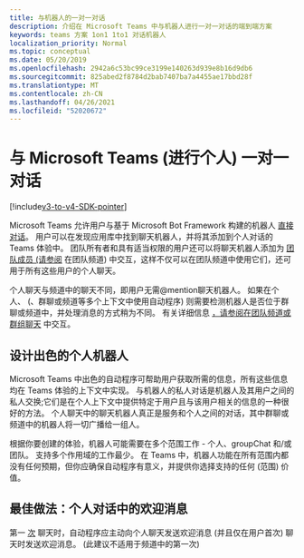 ```yaml
---
title: 与机器人的一对一对话
description: 介绍在 Microsoft Teams 中与机器人进行一对一对话的端到端方案
keywords: teams 方案 1on1 1to1 对话机器人
localization_priority: Normal
ms.topic: conceptual
ms.date: 05/20/2019
ms.openlocfilehash: 2942a6c53bc99ce3199e140263d939e8b16d9db6
ms.sourcegitcommit: 825abed2f8784d2bab7407ba7a4455ae17bbd28f
ms.translationtype: MT
ms.contentlocale: zh-CN
ms.lasthandoff: 04/26/2021
ms.locfileid: "52020672"
---
```

# <a name="have-a-personal-one-on-one-conversation-with-a-microsoft-teams-bot"></a>与 Microsoft Teams (进行个人) 一对一对话

[!include[v3-to-v4-SDK-pointer](~/includes/v3-to-v4-pointer-bots.md)]

Microsoft Teams 允许用户与基于 Microsoft Bot Framework 构建的机器人 [直接对话](/azure/bot-service/?view=azure-bot-service-3.0&preserve-view=true)。 用户可以在发现应用库中找到聊天机器人，并将其添加到个人对话的 Teams 体验中。 团队所有者和具有适当权限的用户还可以将聊天机器人添加为 [团队成员 (请参阅](~/resources/bot-v3/bot-conversations/bots-conv-channel.md) 在团队频道) 中交互，这样不仅可以在团队频道中使用它们，还可用于所有这些用户的个人聊天。

个人聊天与频道中的聊天不同，即用户无需@mention聊天机器人。 如果在个人、 (、群聊或频道等多个上下文中使用自动程序) 则需要检测机器人是否位于群聊或频道中，并处理消息的方式稍为不同。 有关详细信息 [，请参阅在团队频道或群组聊天](~/resources/bot-v3/bot-conversations/bots-conv-proactive.md) 中交互。

## <a name="designing-a-great-personal-bot"></a>设计出色的个人机器人

Microsoft Teams 中出色的自动程序可帮助用户获取所需的信息，所有这些信息均在 Teams 体验的上下文中实现。 与机器人的私人对话是机器人及其用户之间的私人交换;它们是在个人上下文中提供特定于用户且与该用户相关的信息的一种很好的方法。 个人聊天中的聊天机器人真正是服务和个人之间的对话，其中群聊或频道中的机器人将一切广播给一组人。

根据你要创建的体验，机器人可能需要在多个范围工作 - 个人、groupChat 和/或团队。 支持多个作用域的工作最少。 在 Teams 中，机器人功能在所有范围内都没有任何预期，但你应确保自动程序有意义，并提供你选择支持的任何 (范围) 价值。

## <a name="best-practice-welcome-messages-in-personal-conversations"></a>最佳做法：个人对话中的欢迎消息

第一 [次](~/resources/bot-v3/bot-conversations/bots-conv-proactive.md) 聊天时，自动程序应主动向个人聊天发送欢迎消息 (并且仅在用户首次) 聊天时发送欢迎消息。  (此建议不适用于频道中的第一次) 
